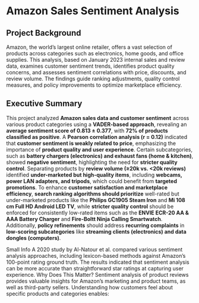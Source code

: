 # Amazon Sales Sentiment Analysis

## Project Background
Amazon, the world’s largest online retailer, offers a vast selection of products across categories such as electronics, home goods, and office supplies. This analysis, based on January 2023 internal sales and review data, examines customer sentiment trends, identifies product quality concerns, and assesses sentiment correlations with price, discounts, and review volume. The findings guide ranking adjustments, quality control measures, and policy improvements to optimize marketplace efficiency.

## Executive Summary

This project analyzed **Amazon sales data and customer sentiment** across various product categories using a **VADER-based approach**, revealing an **average sentiment score of 0.813 ± 0.377**, with **72% of products classified as positive**. A **Pearson correlation analysis (r = 0.12)** indicated that **customer sentiment is weakly related to price**, emphasizing the importance of **product quality and user experience**. Certain subcategories, such as **battery chargers (electronics) and exhaust fans (home & kitchen)**, showed **negative sentiment**, highlighting the need for **stricter quality control**. Separating products by **review volume (≥20k vs. <20k reviews)** identified **under-marketed but high-quality items**, including **webcams, power LAN adapters, and tripods**, which could benefit from **targeted promotions**. To enhance **customer satisfaction and marketplace efficiency**, **search ranking algorithms should prioritize** well-rated but under-marketed products like the **Philips GC1905 Steam Iron** and **Mi 108 cm Full HD Android LED TV**, while **stricter quality control** should be enforced for consistently low-rated items such as the **ENVIE ECR-20 AA & AAA Battery Charger** and **Fire-Boltt Ninja Calling Smartwatch**. Additionally, **policy refinements** should address **recurring complaints** in **low-scoring subcategories** like **streaming clients (electronics) and data dongles (computers)**.


Small Info
A 2020 study by Al-Natour et al. compared various sentiment analysis approaches, including lexicon-based methods against Amazon’s 100-point rating ground truth. The results indicated that sentiment analysis can be more accurate than straightforward star ratings at capturing user experience.
Why Does This Matter?
Sentiment analysis of product reviews provides valuable insights for Amazon’s marketing and product teams, as well as third-party sellers. Understanding how customers feel about specific products and categories enables:
